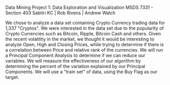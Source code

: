 Data Mining Project 1: Data Exploration and Visualization
MSDS 7331 - Section 403
Sabitri KC | Rob Rivens | Andrew Walch

We chose to analyze a data set containing Crypto Currency trading data for 1,337 "Cryptos". We were interested in the data set due to the popularity of Crypto Currencies such as Bitcoin, Ripple, Bitcoin Cash and others. Given the recent volatility in the market, we thought it would be interesting to analyze Open, High and Closing Prices, while trying to determine if there is a correlation between Price and relative rank of the currencies. We will run a Principal Component Analysis to determine if we can reduce our variables. We will measure the effectiveness of our algorithm by determining the percent of the variation explained by our Principal Components. We will use a "train set" of data, using the Buy Flag as our target.
